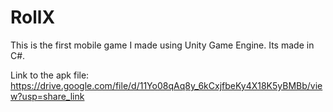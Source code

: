 # RollX
This is the first mobile game I made using Unity Game Engine.
Its made in C#.

Link to the apk file: https://drive.google.com/file/d/11Yo08qAq8y_6kCxjfbeKy4X18K5yBMBb/view?usp=share_link
